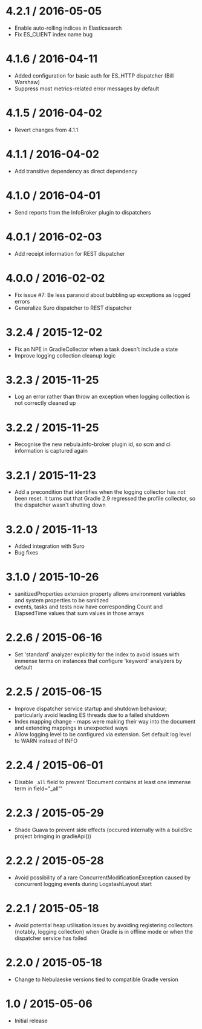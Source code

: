 4.2.1 / 2016-05-05
==================

* Enable auto-rolling indices in Elasticsearch
* Fix ES_CLIENT index name bug

4.1.6 / 2016-04-11
==================

* Added configuration for basic auth for ES_HTTP dispatcher (Bill Warshaw)
* Suppress most metrics-related error messages by default 

4.1.5 / 2016-04-02
==================

* Revert changes from 4.1.1

4.1.1 / 2016-04-02
==================

* Add transitive dependency as direct dependency

4.1.0 / 2016-04-01
==================

* Send reports from the InfoBroker plugin to dispatchers

4.0.1 / 2016-02-03
==================

* Add receipt information for REST dispatcher

4.0.0 / 2016-02-02
==================

* Fix issue #7: Be less paranoid about bubbling up exceptions as logged errors
* Generalize Suro dispatcher to REST dispatcher

3.2.4 / 2015-12-02
==================

* Fix an NPE in GradleCollector when a task doesn't include a state
* Improve logging collection cleanup logic

3.2.3 / 2015-11-25
==================

* Log an error rather than throw an exception when logging collection is not correctly cleaned up

3.2.2 / 2015-11-25
==================

* Recognise the new nebula.info-broker plugin id, so scm and ci information is captured again

3.2.1 / 2015-11-23
==================

* Add a precondition that identifies when the logging collector has not been reset. It turns out that Gradle 2.9 regressed the profile collector, so the dispatcher wasn't shutting down

3.2.0 / 2015-11-13
==================

* Added integration with Suro
* Bug fixes

3.1.0 / 2015-10-26
==================

* sanitizedProperties extension property allows environment variables and system properties to be sanitized
* events, tasks and tests now have corresponding Count and ElapsedTime values that sum values in those arrays

2.2.6 / 2015-06-16
==================

* Set 'standard' analyzer explicitly for the index to avoid issues with immense terms on instances that configure 'keyword' analyzers by default

2.2.5 / 2015-06-15
==================

* Improve dispatcher service startup and shutdown behaviour; particularly avoid leading ES threads due to a failed shutdown
* Index mapping change - maps were making their way into the document and extending mappings in unexpected ways
* Allow logging level to be configured via extension. Set default log level to WARN instead of INFO

2.2.4 / 2015-06-01
==================

* Disable `_all` field to prevent 'Document contains at least one immense term in field="_all"'

2.2.3 / 2015-05-29
==================

* Shade Guava to prevent side effects (occured internally with a buildSrc project bringing in gradleApi())

2.2.2 / 2015-05-28
==================

* Avoid possibility of a rare ConcurrentModificationException caused by concurrent logging events during LogstashLayout start

2.2.1 / 2015-05-18
==================

* Avoid potential heap utilisation issues by avoiding registering collectors (notably, logging collection) when Gradle is in offline mode or when the dispatcher service has failed

2.2.0 / 2015-05-18
==================

* Change to Nebulaeske versions tied to compatible Gradle version

1.0 / 2015-05-06
================

* Initial release
